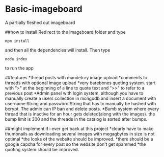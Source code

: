 # Basic-imageboard
A partially fleshed out imageboard


##how to install
Redirect to the imageboard folder and type 
```
npm install
```
and then all the dependencies will install. Then type
```
node index
```
to run the app

##features
*thread posts with mandetory image upload
*comments to threads with optional image upload
*very barebones quoting system. start with ">" at the beginning of a line to quote text and ">>" to refer to a previous post
*Admin panel with login system, although you have to manually create a users collection in mongodb and insert a document with username:String and password:String that has to manually be hashed with bcrypt. The admin can IP ban and delete posts.
*Bumb system where every thread that is inactive for an hour gets deleted(along with the images). the bump limit is 300 and the threads in the catalog is sorted after bumps.


##might implement if i ever get back at this project
*clearly have to make thumbnails as downloading several images with megagbytes in size is not optimal
*the looks of the website should be improved.
*there should be a google capcha for every post so the website don't get spammed
*the quoting system should be improved.
